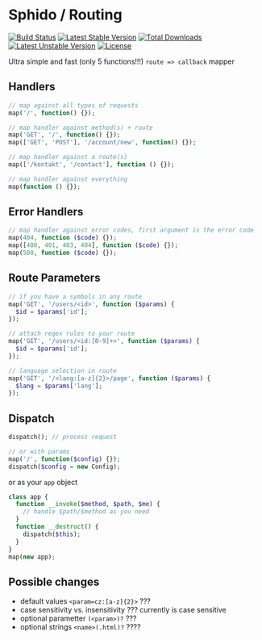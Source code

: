 # Sphido / Routing

[![Build Status](https://travis-ci.org/sphido/routing.svg?branch=master)](https://travis-ci.org/sphido/routing) [![Latest Stable Version](https://poser.pugx.org/sphido/routing/v/stable.svg)](https://packagist.org/packages/sphido/routing) [![Total Downloads](https://poser.pugx.org/sphido/routing/downloads.svg)](https://packagist.org/packages/sphido/routing) [![Latest Unstable Version](https://poser.pugx.org/sphido/routing/v/unstable.svg)](https://packagist.org/packages/sphido/routing) [![License](https://poser.pugx.org/sphido/routing/license.svg)](https://packagist.org/packages/sphido/routing)

Ultra simple and fast (only 5 functions!!!) `route => callback` mapper

## Handlers

```php
// map against all types of requests
map('/', function() {});

// map handler against method(s) + route
map('GET', '/', function() {});
map(['GET', 'POST'], '/account/new', function() {});

// map handler against a route(s)
map(['/kontakt', '/contact'], function () {});

// map handler against everything
map(function () {});
```

## Error Handlers

```php
// map handler against error codes, first argument is the error code
map(404, function ($code) {});
map([400, 401, 403, 404], function ($code) {});
map(500, function ($code) {});
```

## Route Parameters

```php
// if you have a symbols in any route
map('GET', '/users/<id>', function ($params) {
  $id = $params['id'];
});

// attach regex rules to your route 
map('GET', '/users/<id:[0-9]+>', function ($params) {
  $id = $params['id'];
});

// language selection in route
map('GET', '/<lang:[a-z]{2}>/page', function ($params) {
  $lang = $params['lang'];
});

```

## Dispatch

```php
dispatch(); // process request

// or with params
map('/', function($config) {});
dispatch($config = new Config);
```
or as your `app` object

```php
class app {
  function __invoke($method, $path, $me) {
    // handle $path/$method as you need
  }
  function __destruct() {
    dispatch($this);
  }
}
map(new app);
```

## Possible changes

- default values `<param=cz:[a-z]{2}>` ???
- case sensitivity vs. insensitivity ??? currently is case sensitive
- optional parametter `(<param>)?` ???
- optional strings `<name>(.html)?` ????
